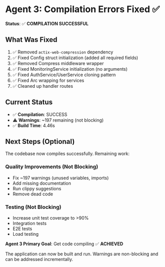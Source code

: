 # Agent 3: Compilation Errors Fixed ✅

**Status**: ✅ **COMPILATION SUCCESSFUL**

## What Was Fixed

1. ✅ Removed `actix-web-compression` dependency
2. ✅ Fixed Config struct initialization (added all required fields)
3. ✅ Removed Compress middleware wrapper
4. ✅ Fixed MonitoringService initialization (no arguments)
5. ✅ Fixed AuthService/UserService cloning pattern
6. ✅ Fixed Arc wrapping for services
7. ✅ Cleaned up handler routes

## Current Status

- ✅ **Compilation**: SUCCESS  
- ⚠️ **Warnings**: ~197 remaining (not blocking)
- ✅ **Build Time**: 4.46s

## Next Steps (Optional)

The codebase now compiles successfully. Remaining work:

### Quality Improvements (Not Blocking)
- Fix ~197 warnings (unused variables, imports)
- Add missing documentation
- Run clippy suggestions
- Remove dead code

### Testing (Not Blocking)
- Increase unit test coverage to >90%
- Integration tests
- E2E tests
- Load testing

**Agent 3 Primary Goal**: Get code compiling ✅ **ACHIEVED**

The application can now be built and run. Warnings are non-blocking and can be addressed incrementally.

